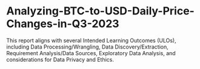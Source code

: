 # Analyzing-BTC-to-USD-Daily-Price-Changes-in-Q3-2023
This report aligns with several Intended Learning Outcomes (ULOs), including Data Processing/Wrangling, Data Discovery/Extraction, Requirement Analysis/Data Sources, Exploratory Data Analysis, and considerations for Data Privacy and Ethics.
